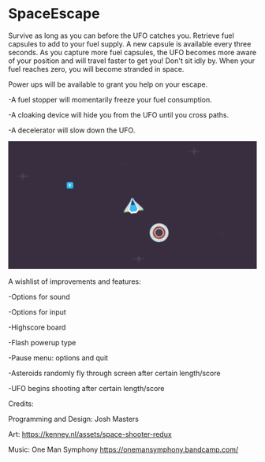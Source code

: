 # SpaceEscape

Survive as long as you can before the UFO catches you.  Retrieve fuel capsules to add to your fuel supply.  A new capsule is available every three seconds.  As you capture more fuel capsules, the UFO becomes more aware of your position and will travel faster to get you!  Don't sit idly by. When your fuel reaches zero, you will become stranded in space.

Power ups will be available to grant you help on your escape.

  -A fuel stopper will momentarily freeze your fuel consumption.
  
  -A cloaking device will hide you from the UFO until you cross paths.
  
  -A decelerator will slow down the UFO.
  
  
![Space Escape](SpaceEscape.gif)
  
A wishlist of improvements and features:

  -Options for sound 
  
  -Options for input
  
  -Highscore board
  
  -Flash powerup type 
  
  -Pause menu: options and quit
  
  -Asteroids randomly fly through screen after certain length/score
  
  -UFO begins shooting after certain length/score
  
  
Credits:

Programming and Design: Josh Masters

Art: https://kenney.nl/assets/space-shooter-redux

Music: One Man Symphony https://onemansymphony.bandcamp.com/

